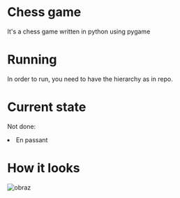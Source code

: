 # Chess game
It's a chess game written in python using pygame

# Running
In order to run, you need to have the hierarchy as in repo.

# Current state
Not done: <br> 
<li>En passant

# How it looks
  ![obraz](https://user-images.githubusercontent.com/51295604/168878557-ac54f754-e497-4bee-af69-1100f9dcac0b.png)
